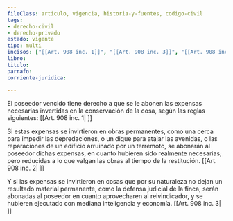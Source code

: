 ```yaml
---
fileClass: articulo, vigencia, historia-y-fuentes, codigo-civil
tags:
- derecho-civil
- derecho-privado
estado: vigente
tipo: multi
incisos: ["[[Art. 908 inc. 1]]", "[[Art. 908 inc. 3]]", "[[Art. 908 inc. 2]]"]
libro:
titulo:
parrafo:
corriente-juridica:

---
```

El poseedor vencido tiene derecho a que se le abonen las expensas necesarias invertidas en la conservación de la cosa, según las reglas siguientes: [[Art. 908 inc. 1| ]]

Si estas expensas se invirtieron en obras permanentes, como una cerca para impedir las depredaciones, o un dique para atajar las avenidas, o las reparaciones de un edificio arruinado por un terremoto, se abonarán al poseedor dichas expensas, en cuanto hubieren sido realmente necesarias; pero reducidas a lo que valgan las obras al tiempo de la restitución. [[Art. 908 inc. 2| ]]

Y si las expensas se invirtieron en cosas que por su naturaleza no dejan un resultado material permanente, como la defensa judicial de la finca, serán abonadas al poseedor en cuanto aprovecharen al reivindicador, y se hubieren ejecutado con mediana inteligencia y economía. [[Art. 908 inc. 3| ]]